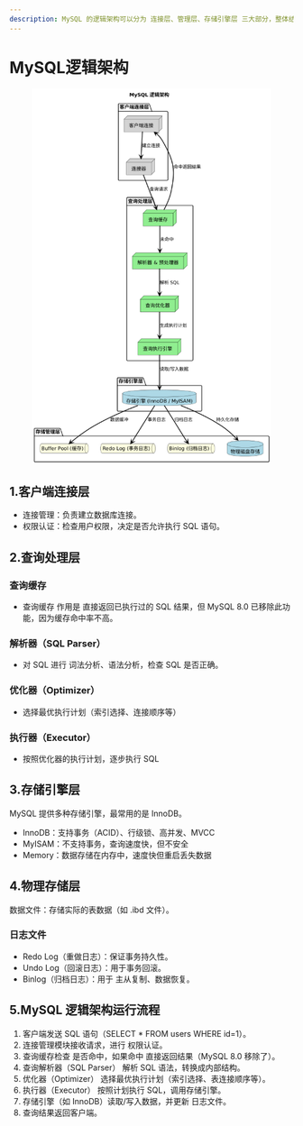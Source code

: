 ```yaml
---
description: MySQL 的逻辑架构可以分为 连接层、管理层、存储引擎层 三大部分，整体结构如下
---
```


# MySQL逻辑架构



<figure><img src="../../.gitbook/assets/image (1) (1) (1).png" alt=""><figcaption></figcaption></figure>

## 1.客户端连接层

* 连接管理：负责建立数据库连接。
* 权限认证：检查用户权限，决定是否允许执行 SQL 语句。

## 2.查询处理层

### 查询缓存

* 查询缓存 作用是 直接返回已执行过的 SQL 结果，但 MySQL 8.0 已移除此功能，因为缓存命中率不高。

### 解析器（SQL Parser）

* 对 SQL 进行 词法分析、语法分析，检查 SQL 是否正确。

### 优化器（Optimizer）

* 选择最优执行计划（索引选择、连接顺序等）

### 执行器（Executor）

* 按照优化器的执行计划，逐步执行 SQL

## 3.存储引擎层

MySQL 提供多种存储引擎，最常用的是 InnoDB。

* InnoDB：支持事务（ACID）、行级锁、高并发、MVCC
* MyISAM：不支持事务，查询速度快，但不安全
* Memory：数据存储在内存中，速度快但重启丢失数据

## 4.物理存储层

数据文件：存储实际的表数据（如 .ibd 文件）。

### 日志文件

* Redo Log（重做日志）：保证事务持久性。
* Undo Log（回滚日志）：用于事务回滚。
* Binlog（归档日志）：用于 主从复制、数据恢复。

## 5.MySQL 逻辑架构运行流程

1. 客户端发送 SQL 语句（SELECT \* FROM users WHERE id=1）。
2. 连接管理模块接收请求，进行 权限认证。
3. 查询缓存检查 是否命中，如果命中 直接返回结果（MySQL 8.0 移除了）。
4. 查询解析器（SQL Parser） 解析 SQL 语法，转换成内部结构。
5. 优化器（Optimizer） 选择最优执行计划（索引选择、表连接顺序等）。
6. 执行器（Executor） 按照计划执行 SQL，调用存储引擎。
7. 存储引擎（如 InnoDB）读取/写入数据，并更新 日志文件。
8. 查询结果返回客户端。





